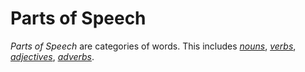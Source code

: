 # Parts of Speech

_Parts of Speech_ are categories of words. This includes [_nouns_](./nouns.md), [_verbs_](./verbs.md), [_adjectives_](./adwords.md), [_adverbs_](./adwords.md).
